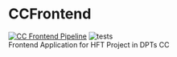 # CCFrontend
[![CC Frontend Pipeline](https://github.com/kebidge/CCFrontend/actions/workflows/cc-frontend-pipeline.yml/badge.svg)](https://github.com/kebidge/CCFrontend/actions/workflows/cc-frontend-pipeline.yml) ![tests](https://camo.githubusercontent.com/94b4db49ee9822a23c1268e81433c6915636fd8403095eada3e10552133e7b24/68747470733a2f2f696d672e736869656c64732e696f2f62616467652f74657374732d312532307061737365642d73756363657373)  
Frontend Application for HFT Project in DPTs CC  
